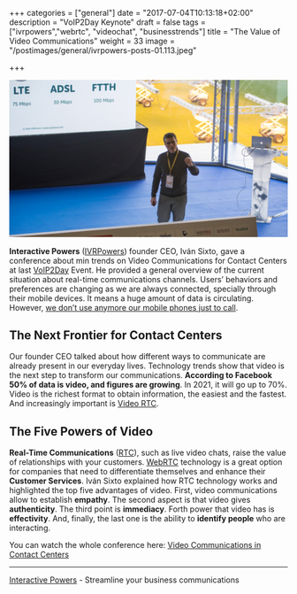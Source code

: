 +++
categories = ["general"]
date = "2017-07-04T10:13:18+02:00"
description = "VoIP2Day Keynote"
draft = false
tags = ["ivrpowers","webrtc", "videochat", "businesstrends"]
title = "The Value of Video Communications"
weight = 33
image = "/postimages/general/ivrpowers-posts-01.113.jpeg"

+++

![Iván Sixto during conference](/postimages/general/ivrpowers-posts-01.108.jpeg)


**Interactive Powers** ([IVRPowers](http://www.ivrpowers.com)) founder CEO, Iván Sixto, gave a conference about min trends on Video Communications for Contact Centers at last [VoIP2Day](http://www.voip2day.com/) Event. He provided a general overview of the current situation about real-time communications channels. Users’ behaviors and preferences are changing as we are always connected, specially through their mobile devices. It means a huge amount of data is circulating. However, [we don’t use anymore our mobile phones just to call](https://www.theguardian.com/news/datablog/2015/sep/08/one-in-four-uk-smartphone-weekly-phone-calls).

## The Next Frontier for Contact Centers
Our founder CEO talked about how different ways to communicate are already present in our everyday lives. Technology trends show that video is the next step to transform our communications. **According to Facebook 50% of data is video, and figures are growing**. In 2021, it will go up to 70%. Video is the richest format to obtain information, the easiest and the fastest. And increasingly important is [Video RTC](http://blog.ivrpowers.com/post/products/video-rtc/). 

## The Five Powers of Video
**Real-Time Communications** ([RTC](http://blog.ivrpowers.com/post/technologies/what-is-rtc/)), such as live video chats, raise the value of relationships with your customers. [WebRTC](http://blog.ivrpowers.com/post/technologies/what-is-webrtc/) technology is a great option for companies that need to differentiate themselves and enhance their **Customer Services**. Iván Sixto explained how RTC technology works and highlighted the top five advantages of video. First, video communications allow to establish **empathy**. The second aspect is that video gives **authenticity**. The third point is **immediacy**. Forth power that video has is **effectivity**. And, finally, the last one is the ability to **identify people** who are interacting. 

You can watch the whole conference here: [Video Communications in Contact Centers](https://vimeo.com/193897397)

---
[Interactive Powers](http://www.ivrpowers.com/) - Streamline your business communications





